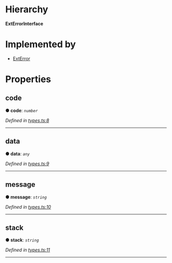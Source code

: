 

# Hierarchy

**ExtErrorInterface**

# Implemented by

* [ExtError](../classes/_ext_error_.exterror.md)

# Properties

<a id="code"></a>

##  code

**● code**: *`number`*

*Defined in [types.ts:8](https://github.com/polkadot-js/common/blob/d916ca1/packages/util/src/types.ts#L8)*

___
<a id="data"></a>

##  data

**● data**: *`any`*

*Defined in [types.ts:9](https://github.com/polkadot-js/common/blob/d916ca1/packages/util/src/types.ts#L9)*

___
<a id="message"></a>

##  message

**● message**: *`string`*

*Defined in [types.ts:10](https://github.com/polkadot-js/common/blob/d916ca1/packages/util/src/types.ts#L10)*

___
<a id="stack"></a>

##  stack

**● stack**: *`string`*

*Defined in [types.ts:11](https://github.com/polkadot-js/common/blob/d916ca1/packages/util/src/types.ts#L11)*

___

